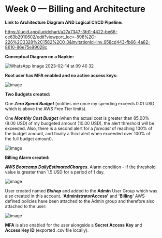 # Week 0 — Billing and Architecture


**Link to Architecture Diagram AND Logical CI/CD Pipeline:**

https://lucid.app/lucidchart/a27a7347-3fd1-4422-be66-ce63b2910602/edit?viewport_loc=-598%2C-226%2C3328%2C1582%2C0_0&invitationId=inv_658cd443-fb66-4a82-8610-86e75e99028c

**Conceptual Diagram on a Napkin:**


![WhatsApp Image 2023-02-14 at 09 40 32](https://user-images.githubusercontent.com/63907253/218699317-a8b89bfa-8979-4121-853b-16c6a1cb422f.jpeg)


**Root user has MFA enabled and no active access keys:**

![image](https://user-images.githubusercontent.com/63907253/218700277-48664ce3-88da-4caf-8b34-244ec4648f98.png)

**Two Budgets created:**

One **_Zero Spend Budget_** (notifies me once my spending exceeds 0.01 USD which is above the AWS Free Tier limits).

One **_Monthly Cost Budget_** (when the actual cost is greater than 85.00% (8.00 USD) of my budgeted amount (10.00 USD), the alert threshold will be exceeded. Also, there is a second alert for a _forecast_ of reaching 100% of the budget amount, and finally a third alert when exceeded over 100% of the full budget amount).

![image](https://user-images.githubusercontent.com/63907253/218704260-08928d80-879b-4647-96fd-3ac3cbdf6bee.png)

**Billing Alarm created:**

**_AWS Bootcamp DailyEstimatedCharges_**. Alarm condition - if the threshold value is greater than 1.5 USD for a period of 1 day.

![image](https://user-images.githubusercontent.com/63907253/218708396-913100f1-49a0-47e2-9c62-5e9e311ecd78.png)

User created named **_Bishop_** and added to the **Admin** User Group which was also created in this account. **'AdministratorAccess'** and **'Billing'** AWS defined policies have been attached to the Admin group and therefore also attached to the user:

![image](https://user-images.githubusercontent.com/63907253/218709710-2348eb2e-a89c-4868-bdcd-44eddf947deb.png)

**MFA** is also enabled for the user alongside a **Secret Access Key** and **Access Key ID** (exported .csv file locally).
